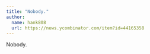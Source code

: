```yaml
---
title: "Nobody."
author:
  name: hank808
  url: https://news.ycombinator.com/item?id=44165358
---
```

Nobody.
<JobApplication />
